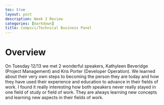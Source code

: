 ```yaml
---
toc: true
layout: post
description: Week 2 Review
categories: [markdown]
title: Compsci/Technical Business Panel
---
```


# Overview
On Tuesday 12/13 we met 2 wonderful speakers, Kathyleen Beveridge (Project Management) and Kris Porter (Developer Operation). We learned about their very own steps to becoming the person they are today and how they have used their experience and education to advance in their fields of work. I found it really interesting how both speakers never really stayed in one field of study or field of work. They are always learning new concepts and learning new aspects in their fields of work.